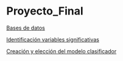 # Proyecto_Final

[Bases de datos](https://drive.google.com/drive/folders/15wxhxZ80t8TJ3ZLL3btXrMBlUygNJM1l)

[Identificación variables significativas](https://github.com/angyf/Proyecto_Final/blob/main/significancia%20de%20variables.R)

[Creación y elección del modelo clasificador](https://github.com/angyf/Proyecto_Final/blob/main/modelos_finales.ipynb)
